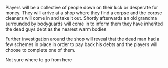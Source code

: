 Players will be a collective of people down on their luck or desperate for money. 
They will arrive at a shop where they find a corpse and the corpse cleaners will come in and take it out.
Shortly afterwards an old grandma surrounded by bodyguards will come in to inform them they have inherited the dead guys debt as the nearest warm bodies

Further investigation around the shop will reveal that the dead man had a few schemes in place in order to pay back his debts and the players will choose to complete one of them.

Not sure where to go from here 